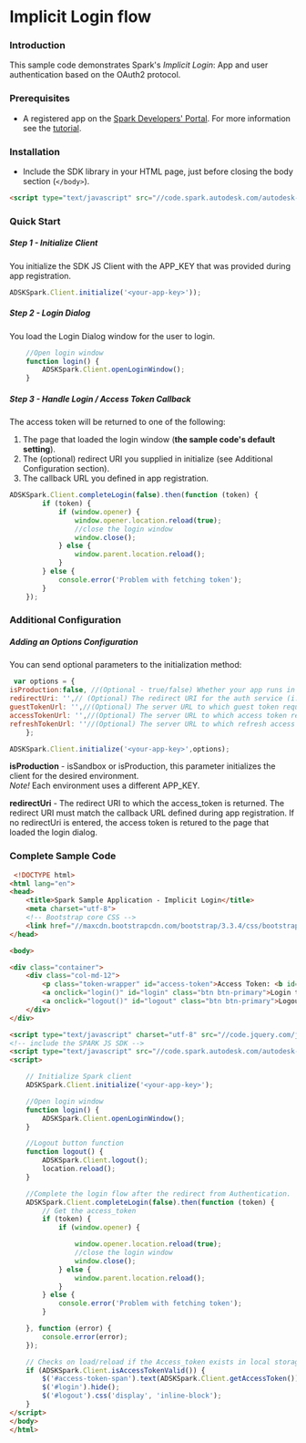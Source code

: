 Implicit Login flow
========================
### Introduction
This sample code demonstrates Spark's _Implicit Login_: App and user authentication based on the OAuth2 protocol.

### Prerequisites
* A registered app on the <a href="https://spark.autodesk.com/developers/" target="_blank">Spark Developers' Portal</a>. For more information see the <a href="https://spark.autodesk.com/developers/reference/introduction/tutorials/register-an-app" target="_blank">tutorial</a>.


### Installation
* Include the SDK library in your HTML page, just before closing the body section (`</body>`).

```HTML
<script type="text/javascript" src="//code.spark.autodesk.com/autodesk-spark-sdk-0.1.0.min.js"></script>
```


### Quick Start
##### Step 1 - Initialize Client
You initialize the SDK JS Client with the APP_KEY that was provided during app registration.

```JavaScript
ADSKSpark.Client.initialize('<your-app-key>'));
```

##### Step 2 - Login Dialog
You load the Login Dialog window for the user to login.

```JavaScript
	//Open login window
	function login() {
		ADSKSpark.Client.openLoginWindow();
	}
```

##### Step 3 - Handle Login / Access Token Callback
The access token will be returned to one of the following:<br>
1. The page that loaded the login window (<b>the sample code's default setting</b>).<br>
2. The (optional) redirect URI you supplied in initialize (see Additional Configuration section).<br>
3. The callback URL you defined in app registration.<br>

```JavaScript
ADSKSpark.Client.completeLogin(false).then(function (token) {
		if (token) {
			if (window.opener) {
				window.opener.location.reload(true);
				//close the login window
				window.close();
			} else {
				window.parent.location.reload();
			}
		} else {
			console.error('Problem with fetching token');
		}
	});
```

### Additional Configuration
##### Adding an Options Configuration
You can send optional parameters to the initialization method:

```JavaScript
 var options = {
isProduction:false, //(Optional - true/false) Whether your app runs in production or the sandbox test environment. The default is sandbox.
redirectUri: '',// (Optional) The redirect URI for the auth service (i.e. http://example.com/callback), in cases where it is different to the Callback URL you defined in the app registration screen.
guestTokenUrl: '',//(Optional) The server URL to which guest token requests will be directed, for example http://example.com/guest_token.
accessTokenUrl: '',//(Optional) The server URL to which access token requests will be directed, for example http://example.com/access_token.
refreshTokenUrl: ''//(Optional) The server URL to which refresh access token requests will be directed.
    };

ADSKSpark.Client.initialize('<your-app-key>',options);
```
<b>isProduction</b> - isSandbox or isProduction, this parameter initializes the client for the desired environment.<br>
<i>Note!</i>  Each environment uses a different APP_KEY.

<b>redirectUri</b> - The redirect URI to which the access_token is returned.
The redirect URI must match the callback URL defined during app registration.
If no redirectUri is entered, the access token is retured to the page that loaded the login dialog.

### Complete Sample Code
```HTML
 <!DOCTYPE html>
<html lang="en">
<head>
	<title>Spark Sample Application - Implicit Login</title>
	<meta charset="utf-8">
	<!-- Bootstrap core CSS -->
	<link href="//maxcdn.bootstrapcdn.com/bootstrap/3.3.4/css/bootstrap.min.css" rel="stylesheet">
</head>

<body>

<div class="container">
	<div class="col-md-12">
		<p class="token-wrapper" id="access-token">Access Token: <b id="access-token-span">none</b></p>
		<a onclick="login()" id="login" class="btn btn-primary">Login to Get an Access Token (Implicit)</a>
		<a onclick="logout()" id="logout" class="btn btn-primary">Logout</a>
	</div>
</div>

<script type="text/javascript" charset="utf-8" src="//code.jquery.com/jquery-2.1.3.min.js"></script>
<!-- include the SPARK JS SDK -->
<script type="text/javascript" src="//code.spark.autodesk.com/autodesk-spark-sdk-0.1.0.min.js"></script>
<script>

	// Initialize Spark client
	ADSKSpark.Client.initialize('<your-app-key>');

	//Open login window
	function login() {
		ADSKSpark.Client.openLoginWindow();
	}

	//Logout button function
	function logout() {
		ADSKSpark.Client.logout();
		location.reload();
	}

	//Complete the login flow after the redirect from Authentication.
	ADSKSpark.Client.completeLogin(false).then(function (token) {
		// Get the access_token
		if (token) {
			if (window.opener) {

				window.opener.location.reload(true);
				//close the login window
				window.close();
			} else {
				window.parent.location.reload();
			}
		} else {
			console.error('Problem with fetching token');
		}

	}, function (error) {
		console.error(error);
	});

	// Checks on load/reload if the Access_token exists in local storage.
	if (ADSKSpark.Client.isAccessTokenValid()) {
		$('#access-token-span').text(ADSKSpark.Client.getAccessToken());
		$('#login').hide();
		$('#logout').css('display', 'inline-block');
	}
</script>
</body>
</html>
```
